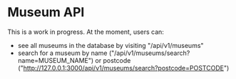 # Museum API

This is a work in progress.
At the moment, users can:
- see all museums in the database by visiting "/api/v1/museums"
- search for a museum by name ("/api/v1/museums/search?name=MUSEUM_NAME") or postcode ("http://127.0.0.1:3000/api/v1/museums/search?postcode=POSTCODE")
